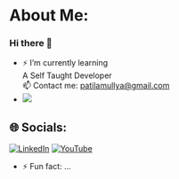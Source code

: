 # About Me:
### Hi there 👋

- ⚡ I’m currently learning <br> A Self Taught Developer <br> 📫 Contact me: patilamullya@gmail.com
- ![](https://komarev.com/ghpvc/?username=AmullyaPatil&color=green)

## 🌐 Socials:
[![LinkedIn](https://img.shields.io/badge/LinkedIn-%230077B5.svg?logo=linkedin&logoColor=white)](https://linkedin.com/in/Amullya-Patil) 
[![YouTube](https://img.shields.io/badge/YouTube-%23FF0000.svg?logo=YouTube&logoColor=white)](https://youtube.com/@marvel)
 
- ⚡ Fun fact: ...
   


